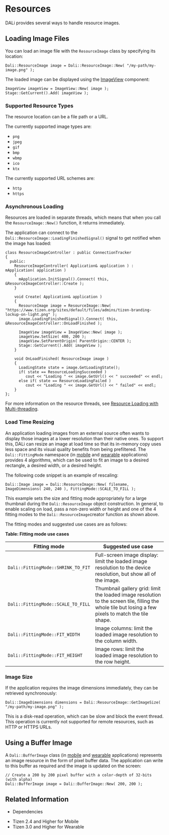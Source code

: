 # Resources


DALi provides several ways to handle resource images.

## Loading Image Files

You can load an image file with the `ResourceImage` class by specifying its location:

```
Dali::ResourceImage image = Dali::ResourceImage::New( "/my-path/my-image.png" );
```

The loaded image can be displayed using the [ImageView](imageview.md) component:

```
ImageView imageView = ImageView::New( image );
Stage::GetCurrent().Add( imageView );
```

### Supported Resource Types

The resource location can be a file path or a URL.

The currently supported image types are:

- `png`
- `jpeg`
- `gif`
- `bmp`
- `wbmp`
- `ico`
- `ktx`

The currently supported URL schemes are:

- `http`
- `https`

### Asynchronous Loading

Resources are loaded in separate threads, which means that when you call the `ResourceImage::New()` function, it returns immediately.

The application can connect to the `Dali::ResourceImage::LoadingFinishedSignal()` signal to get notified when the image has loaded:

```
class ResourceImageController : public ConnectionTracker
{
  public:
    ResourceImageController( Application& application ) : mApplication( application )
    {
      mApplication.InitSignal().Connect( this, &ResourceImageController::Create );
    }

    void Create( Application& application )
    {
      ResourceImage image = ResourceImage::New( "https://www.tizen.org/sites/default/files/admins/tizen-branding-lockup-on-light.png" );
      image.LoadingFinishedSignal().Connect( this, &ResourceImageController::OnLoadFinished );

      ImageView imageView = ImageView::New( image );
      imageView.SetSize( 400, 200 );
      imageView.SetParentOrigin( ParentOrigin::CENTER );
      Stage::GetCurrent().Add( imageView );
    }

    void OnLoadFinished( ResourceImage image )
    {
      LoadingState state = image.GetLoadingState();
      if( state == ResourceLoadingSucceeded )
         cout << "Loading " << image.GetUrl() << " succeeded" << endl;
      else if( state == ResourceLoadingFailed )
         cout << "Loading " << image.GetUrl() << " failed" << endl;
    }
};
```

For more information on the resource threads, see [Resource Loading with Multi-threading](multi-threaded.md#resource-loading-with-multi-threading).

### Load Time Resizing

An application loading images from an external source often wants to display those images at a lower resolution than their native ones. To support this, DALi can resize an image at load time so that its in-memory copy uses less space and its visual quality benefits from being prefiltered. The `Dali::FittingMode` namespace (in [mobile](../../../../../org.tizen.native.mobile.apireference/namespaceDali_1_1FittingMode.html) and [wearable](../../../../../org.tizen.native.wearable.apireference/namespaceDali_1_1FittingMode.html) applications) provides 4 algorithms, which can be used to fit an image to a desired rectangle, a desired width, or a desired height.

The following code snippet is an example of rescaling:

```
Dali::Image image = Dali::ResourceImage::New( filename, ImageDimensions( 240, 240 ), FittingMode::SCALE_TO_FILL );
```

This example sets the size and fitting mode appropriately for a large thumbnail during the `Dali::ResourceImage` object construction. In general, to enable scaling on load, pass a non-zero width or height and one of the 4 fitting modes to the `Dali::ResourceImage`creator function as shown above.

The fitting modes and suggested use cases are as follows:

**Table: Fitting mode use cases**

| Fitting mode                       | Suggested use case                       |
|------------------------------------|------------------------------------------|
| `Dali::FittingMode::SHRINK_TO_FIT` | Full-screen image display: limit the loaded image resolution to the device resolution, but show all of the image. |
| `Dali::FittingMode::SCALE_TO_FILL` | Thumbnail gallery grid: limit the loaded image resolution to the screen tile, filling the whole tile but losing a few pixels to match the tile shape. |
| `Dali::FittingMode::FIT_WIDTH`     | Image columns: limit the loaded image resolution to the column width. |
| `Dali::FittingMode::FIT_HEIGHT`    | Image rows: limit the loaded image resolution to the row height. |

### Image Size

If the application requires the image dimensions immediately, they can be retrieved synchronously:

```
Dali::ImageDimensions dimensions = Dali::ResourceImage::GetImageSize( "/my-path/my-image.png" );
```

This is a disk-read operation, which can be slow and block the event thread. This operation is currently not supported for remote resources, such as HTTP or HTTPS URLs.

## Using a Buffer Image

A `Dali::BufferImage` class (in [mobile](../../../../../org.tizen.native.mobile.apireference/classDali_1_1BufferImage.html) and [wearable](../../../../../org.tizen.native.wearable.apireference/classDali_1_1BufferImage.html) applications) represents an image resource in the form of pixel buffer data. The application can write to this buffer as required and the image is updated on the screen:

```
// Create a 200 by 200 pixel buffer with a color-depth of 32-bits (with alpha)
Dali::BufferImage image = Dali::BufferImage::New( 200, 200 );
```

## Related Information
* Dependencies
 - Tizen 2.4 and Higher for Mobile
 - Tizen 3.0 and Higher for Wearable
